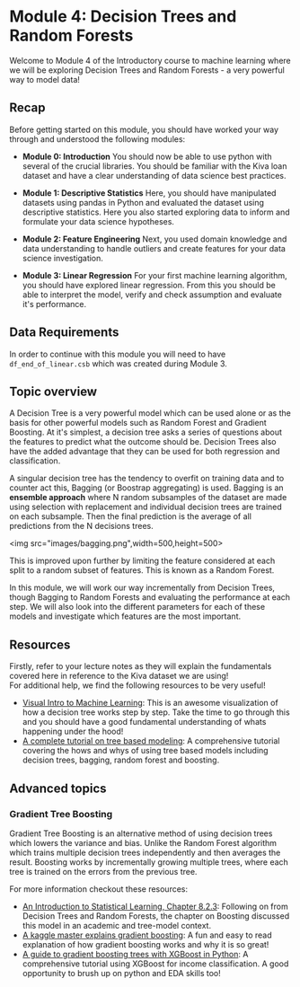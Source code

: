 Module 4: Decision Trees and Random Forests
======

Welcome to Module 4 of the Introductory course to machine learning where we will be exploring Decision Trees and Random Forests - a very powerful way to model data!

Recap
-----
Before getting started on this module, you should have worked your way through and understood the following modules:

- **Module 0: Introduction**
You should now be able to use python with several of the crucial libraries. You should be familiar with the Kiva loan dataset and have a clear understanding of data science best practices.

- **Module 1: Descriptive Statistics**
Here, you should have manipulated datasets using pandas in Python and evaluated the dataset using descriptive statistics. Here you also started exploring data to inform and formulate your data science hypotheses.

- **Module 2: Feature Engineering**
Next, you used domain knowledge and data understanding to handle outliers and create features for your data science investigation.

- **Module 3: Linear Regression**
For your first machine learning algorithm, you should have explored linear regression. From this you should be able to interpret the model, verify and check assumption and evaluate it's performance.

Data Requirements
----
In order to continue with this module you will need to have `df_end_of_linear.csb` which was created during Module 3.

Topic overview
----

A Decision Tree is a very powerful  model which can be used alone or as the basis for other powerful models such as Random Forest and Gradient Boosting. At it's simplest, a decision tree asks a series of questions about the features to predict what the outcome should be. Decision Trees also have the added advantage that they can be used for both regression and classification.

A singular decision tree has the tendency to overfit on training data and to counter act this, Bagging (or Boostrap aggregating) is used. Bagging is an **ensemble approach** where N random subsamples of the dataset are made using selection with replacement and individual decision trees are trained on each subsample. Then the final prediction is the average of all predictions from the N decisions trees.

<img src="images/bagging.png",width=500,height=500>

This is improved upon further by limiting the feature considered at each split to a random subset of features. This is known as a Random Forest.

In this module, we will work our way incrementally from Decision Trees, though Bagging to Random Forests and evaluating the performance at each step. We will also look into the different parameters for each of these models and investigate which features are the most important.

Resources
----

Firstly, refer to your lecture notes as they will explain the fundamentals covered here in reference to the Kiva dataset we are using!  
For additional help, we find the following resources to be very useful!
- [Visual Intro to Machine Learning](http://www.r2d3.us/visual-intro-to-machine-learning-part-1/):
This is an awesome visualization of how a decision tree works step by step. Take the time to go through this and you should have a good fundamental understanding of whats happening under the hood!
- [A complete tutorial on tree based modeling](https://www.analyticsvidhya.com/blog/2016/04/complete-tutorial-tree-based-modeling-scratch-in-python/): A comprehensive tutorial covering the hows and whys of using tree based models including decision trees, bagging, random forest and boosting.

Advanced topics
----

### Gradient Tree Boosting
Gradient Tree Boosting is an alternative method of using decision trees which lowers the variance and bias. Unlike the Random Forest algorithm which trains multiple decision trees independently and then averages the result. Boosting works by incrementally growing multiple trees, where each tree is trained on the errors from the previous tree.

For more information checkout these resources:

- [An Introduction to Statistical Learning, Chapter 8.2.3](http://www-bcf.usc.edu/%7Egareth/ISL/ISLR%20Sixth%20Printing.pdf): Following on from Decision Trees and Random Forests, the chapter on Boosting discussed this model in an academic and tree-model context.
- [A kaggle master explains gradient boosting](http://blog.kaggle.com/2017/01/23/a-kaggle-master-explains-gradient-boosting/): A fun and easy to read explanation of how gradient boosting works and why it is so great!
- [A guide to gradient boosting trees with XGBoost in Python](https://jessesw.com/XG-Boost/): A comprehensive tutorial using XGBoost for income classification. A good opportunity to brush up on python and EDA skills too!

